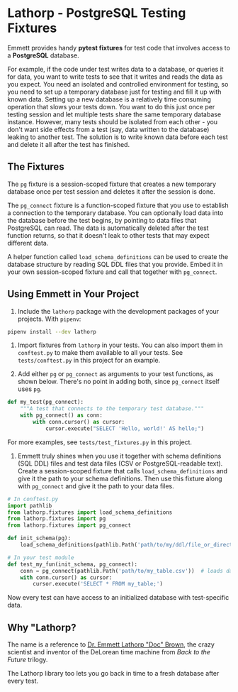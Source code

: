 # Lathorp - PostgreSQL Testing Fixtures

Emmett provides handy **pytest fixtures** for test code that involves access to a **PostgreSQL** database.

For example, if the code under test writes data to a database, or queries it for data, you want to write tests to see
that it writes and reads the data as you expect.
You need an isolated and controlled environment for testing, so you need to set up a temporary database just for
testing and fill it up with known data.
Setting up a new database is a relatively time consuming operation that slows your tests down. You want to do this
just once per testing session and let multiple tests share the same temporary database instance.
However, many tests should be isolated from each other - you don't want side effects from a test (say, data written to
the database) leaking to another test. The solution is to write known data before each test and delete it all after
the test has finished.


## The Fixtures

The `pg` fixture is a session-scoped fixture that creates a new temporary database once per test session and deletes
it after the session is done.

The `pg_connect` fixture is a function-scoped fixture that you use to establish a connection to the temporary database.
You can optionally load data into the database before the test begins, by pointing to data files that PostgreSQL can
read. The data is automatically deleted after the test function returns, so that it doesn't leak to other tests that
may expect different data.

A helper function called `load_schema_definitions` can be used to create the database structure by reading SQL DDL
files that you provide. Embed it in your own session-scoped fixture and call that together with `pg_connect`.


## Using Emmett in Your Project

1. Include the `lathorp` package with the development packages of your projects.
With `pipenv`:
```bash
pipenv install --dev lathorp
```

1. Import fixtures from `lathorp` in your tests. You can also import them in `conftest.py` to make them available to all
your tests. See `tests/conftest.py` in this project for an example.

1. Add either `pg` or `pg_connect` as arguments to your test functions, as shown below. There's no point in adding
both, since `pg_connect` itself uses `pg`.
```python
def my_test(pg_connect):
    """A test that connects to the temporary test database."""
    with pg_connect() as conn:
        with conn.cursor() as cursor:
            cursor.execute("SELECT 'Hello, world!' AS hello;")
```
For more examples, see `tests/test_fixtures.py` in this project.

1. Emmett truly shines when you use it together with schema definitions (SQL DDL) files and test data files (CSV or
PostgreSQL-readable text).
Create a session-scoped fixture that calls `load_schema_definitions` and give it the path to your schema definitions.
Then use this fixture along with `pg_connect` and give it the path to your data files.
```python
# In conftest.py
import pathlib
from lathorp.fixtures import load_schema_definitions
from lathorp.fixtures import pg
from lathorp.fixtures import pg_connect

def init_schema(pg):
    load_schema_definitions(pathlib.Path('path/to/my/ddl/file_or_directory'))

# In your test module
def test_my_fun(init_schema, pg_connect):
    conn = pg_connect(pathlib.Path('path/to/my_table.csv'))  # loads data into my_table
    with conn.cursor() as cursor:
        cursor.execute('SELECT * FROM my_table;')
```
Now every test can have access to an initialized database with test-specific data.


## Why "Lathorp?

The name is a reference to [Dr. Emmett Lathorp "Doc" Brown][Emmett Brown on Wikipedia],
the crazy scientist and inventor of the DeLorean time machine from _Back to the Future_ trilogy.

The Lathorp library too lets you go back in time to a fresh database after every test.

[Emmett Brown on Wikipedia]: https://en.wikipedia.org/wiki/Emmett_Brown
